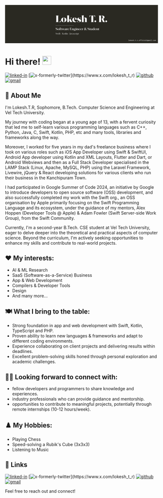 
<!--
**lokesh-tr/lokesh-tr** is a ✨ _special_ ✨ repository because its `README.md` (this file) appears on your GitHub profile.

Here are some ideas to get you started:

- 🔭 I’m currently working on ...
- 🌱 I’m currently learning ...
- 👯 I’m looking to collaborate on ...
- 🤔 I’m looking for help with ...
- 💬 Ask me about ...
- 📫 How to reach me: ...
- 😄 Pronouns: ...
- ⚡ Fun fact: ...
-->

<img src="./banner.png" />

# Hi there! <img src="https://media.giphy.com/media/hvRJCLFzcasrR4ia7z/giphy.gif" width="29px" height="29px" />

[![linked-in](https://img.shields.io/badge/Linked_In-0077B5?style=for-the-badge&logo=LinkedIn&logoColor=white)](https://www.linkedin.com/in/lokesh-tr)
[![x-formerly-twitter](https://img.shields.io/badge/X_(Formerly_Twitter)-000000?style=for-the-badge&logo=X&logoColor=white)](https://www.x.com/lokesh_t_r)
[![github](https://img.shields.io/badge/GitHub-000000?style=for-the-badge&logo=GitHub&logoColor=white)](https://github.com/lokesh-tr)
[![gmail](https://img.shields.io/badge/Gmail-D14836?style=for-the-badge&logo=Gmail&logoColor=white)](mailto:lokesh.t.r.official@gmail.com)

## 🚀 About Me

I'm Lokesh.T.R, Sophomore, B.Tech. Computer Science and Engineering at Vel Tech University.

My journey with coding began at a young age of 13, with a fervent curiosity that led me to self-learn various programming languages such as C++, Python, Java, C, Swift, Kotlin, PHP, etc and many tools, libraries and frameworks along the way.

Moreover, I worked for five years in my dad's freelance business where I took on various roles such as iOS App Developer using Swift & SwiftUI, Android App developer using Kotlin and XML Layouts, Flutter and Dart, or Android Webviews and then as a Full Stack Developer specialised in the LAMP Stack (Linux, Apache, MySQL, PHP) using the Laravel Framework, Livewire, jQuery & React developing solutions for various clients who run their business in the Kanchipuram Town.

I had participated in Google Summer of Code 2024, an initiative by Google to introduce developers to open source software (OSS) development, and also successfully completed my work with the Swift org., an OSS organisation by Apple primarily focusing on the Swift Programming Language and its ecosystem, under the guidance of my mentors, Alex Hoppen (Developer Tools @ Apple) & Adam Fowler (Swift Server-side Work Group), from the Swift Community. 

Currently, I'm a second-year B.Tech. CSE student at Vel Tech University, eager to delve deeper into the theoretical and practical aspects of computer science. Beyond the curriculum, I'm actively seeking opportunities to enhance my skills and contribute to real-world projects.

## ❤️ My interests:

 - AI & ML Research
 - SaaS (Software-as-a-Service) Business
 - App & Web Development
 - Compilers & Developer Tools
 - Design
 - And many more...

## 🍽️ What I bring to the table:

 - Strong foundation in app and web development with Swift, Kotlin, TypeScript and PHP.
 - Proven ability to learn new languages & frameworks and adapt to different coding environments.
 - Experience collaborating on client projects and delivering results within deadlines.
 - Excellent problem-solving skills honed through personal exploration and academic challenges.

## 🤝🏻 Looking forward to connect with:

 - fellow developers and programmers to share knowledge and experiences.
 - industry professionals who can provide guidance and mentorship.
 - opportunities to contribute to meaningful projects, potentially through remote internships (10-12 hours/week).

## ♟️ My Hobbies:

 - Playing Chess
 - Speed-solving a Rubik's Cube (3x3x3)
 - Listening to Music

<!--
## 🏅 Achievements
-   📝 **** at __ (Date)
-->

<!--
## 🛠️ Skills
-->

## 🔗 Links

[![linked-in](https://img.shields.io/badge/Linked_In-0077B5?style=for-the-badge&logo=LinkedIn&logoColor=white)](https://www.linkedin.com/in/lokesh-tr)
[![x-formerly-twitter](https://img.shields.io/badge/X_(Formerly_Twitter)-000000?style=for-the-badge&logo=X&logoColor=white)](https://www.x.com/lokesh_t_r)
[![github](https://img.shields.io/badge/GitHub-000000?style=for-the-badge&logo=GitHub&logoColor=white)](https://github.com/lokesh-tr)
[![gmail](https://img.shields.io/badge/Gmail-D14836?style=for-the-badge&logo=Gmail&logoColor=white)](mailto:lokesh.t.r.official@gmail.com)

Feel free to reach out and connect!
